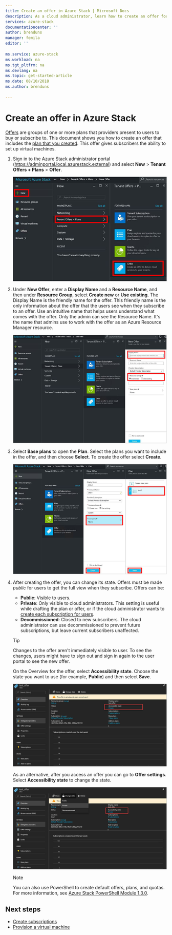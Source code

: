 ```yaml
---
title: Create an offer in Azure Stack | Microsoft Docs
description: As a cloud administrator, learn how to create an offer for your users in Azure Stack.
services: azure-stack
documentationcenter: ''
author: brenduns
manager: femila
editor: ''

ms.service: azure-stack
ms.workload: na
ms.tgt_pltfrm: na
ms.devlang: na
ms.topic: get-started-article
ms.date: 08/10/2018
ms.author: brenduns

---
```

# Create an offer in Azure Stack

[Offers](azure-stack-key-features.md) are groups of one or more plans that providers present to users to buy or subscribe to. This document shows you how to create an offer that includes the [plan that you created](azure-stack-create-plan.md). This offer gives subscribers the ability to set up virtual machines.

1. Sign in to the Azure Stack administrator portal (https://adminportal.local.azurestack.external) and select **New** > **Tenant Offers + Plans** > **Offer**.

   ![Create an offer](media/azure-stack-create-offer/image01.png)
  
2. Under **New Offer**, enter a **Display Name** and a **Resource Name**, and then under **Resource Group**, select **Create new** or **Use existing**. The Display Name is the friendly name for the offer. This friendly name is the only information about the offer that the users see when they subscribe to an offer. Use an intuitive name that helps users understand what comes with the offer. Only the admin can see the Resource Name. It's the name that admins use to work with the offer as an Azure Resource Manager resource.

   ![New Offer](media/azure-stack-create-offer/image01a.png)
  
3. Select **Base plans** to open the **Plan**. Select the plans you want to include in the offer, and then choose **Select**. To create the offer select **Create**.

   ![Select plan](media/azure-stack-create-offer/image02.png)
  
4. After creating the offer, you can change its state. Offers must be made *public* for users to get the full view when they subscribe. Offers can be:

   - **Public**: Visible to users.
   - **Private**: Only visible to cloud administrators. This setting is useful while drafting the plan or offer, or if the cloud administrator wants to [create each subscription for users](azure-stack-subscribe-plan-provision-vm.md#create-a-subscription-as-a-cloud-operator).
   - **Decommissioned**: Closed to new subscribers. The cloud administrator can use decommissioned to prevent future subscriptions, but leave current subscribers unaffected.

   > [!TIP]  
   > Changes to the offer aren't immediately visible to user. To see the changes, users might have to sign out and sign in again to the user portal to see the new offer.

   On the Overview for the offer, select **Accessibility state**. Choose the state you want to use (for example, **Public**) and then select **Save**.
 
     ![Choose the state](media/azure-stack-create-offer/change-stage-1807.png)

     As an alternative, after you access an offer you can go to **Offer settings**. Select  **Accessibility state** to change the state.

    ![Select Accessibility state](media/azure-stack-create-offer/change-stage-select-1807.png)

   > [!NOTE]
   > You can also use PowerShell to create default offers, plans, and quotas. For more information, see [Azure Stack PowerShell Module 1.3.0](https://docs.microsoft.com/powershell/azure/azure-stack/overview?view=azurestackps-1.3.0).

## Next steps

- [Create subscriptions](azure-stack-subscribe-plan-provision-vm.md)
- [Provision a virtual machine](azure-stack-provision-vm.md)
